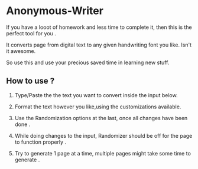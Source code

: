 # Anonymous-Writer

If you have a looot of homework and less time to complete it, then this is the perfect tool for you .

It converts page from digital text to any given handwriting font you like. Isn't it awesome.

So use this and use your precious saved time in learning new stuff.

## How to use ?

  1. Type/Paste the the text you want to convert inside the input below.

  2. Format the text however you like,using the customizations available.

  3. Use the Randomization options at the last, once all changes have been done .

  4. While doing changes to the input, Randomizer should be off for the page 
  to function properly .

  5. Try to generate 1 page at a time, multiple pages might take some time to generate .

